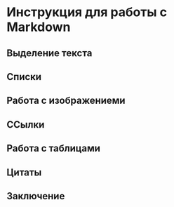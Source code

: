# Инструкция для работы с Markdown

## Выделение текста

## Списки

## Работа с изображениеми

## ССылки

## Работа с таблицами

## Цитаты

## Заключение